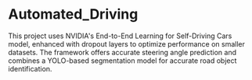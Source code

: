 # Automated_Driving
This project uses NVIDIA's End-to-End Learning for Self-Driving Cars model, enhanced with dropout layers to optimize performance on smaller datasets. The framework offers accurate steering angle prediction and combines a YOLO-based segmentation model for accurate road object identification.

